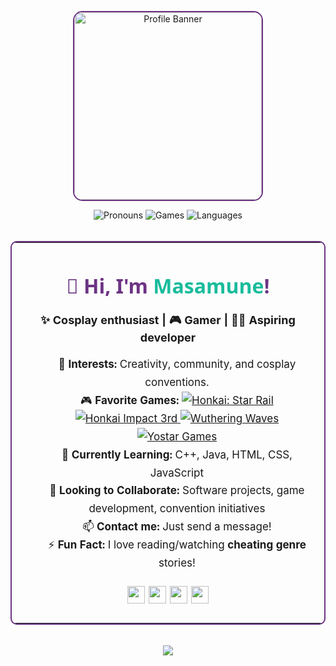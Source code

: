 <!-- Profile README - Masamune -->

<p align="center">
  <img src="https://github.com/user-attachments/assets/d5be960b-0c9c-4c1d-9136-e619ae4d0c76" width="300" alt="Profile Banner" style="border-radius: 15px; border: 2px solid #6c3483;"/>
</p>

<div align="center">

<img src="https://img.shields.io/badge/Pronouns-He%2FHim-6c3483?style=flat-square" alt="Pronouns"/>
<img src="https://img.shields.io/badge/Games-Hoyoverse%2C%20Wuthering%20Waves%2C%20Yostar-1abc9c?style=flat-square" alt="Games"/>
<img src="https://img.shields.io/badge/Languages-C%2B%2B%2C%20Java%2C%20HTML%2C%20CSS%2C%20JS-f39c12?style=flat-square" alt="Languages"/>

</div>

<br/>

<div align="center">

<table width="80%" align="center" style="border: 2px solid #6c3483; border-radius: 10px;">
  <tr>
    <td>

<h1 align="center" style="font-family: 'Segoe UI', Arial, sans-serif; color: #6c3483;">👋 Hi, I'm <span style="color:#1abc9c;">Masamune</span>!</h1>

<p align="center" style="font-size: 18px;">
  <b>✨ Cosplay enthusiast | 🎮 Gamer | 👨‍💻 Aspiring developer</b>
</p>

<ul style="list-style: none; font-size: 17px; line-height: 1.7; text-align: center;">
  <li>👀 <b>Interests:</b> Creativity, community, and cosplay conventions.</li>
  <li>🎮 <b>Favorite Games:</b> 
    <a href="https://hsr.hoyoverse.com/en-us/">
      <img src="https://img.shields.io/badge/HSR-blue?style=flat-square" alt="Honkai: Star Rail"/> 
    </a>
    <a href="https://honkaiimpact3.hoyoverse.com/asia/en-us/home">
      <img src="https://img.shields.io/badge/Hi3-purple?style=flat-square" alt="Honkai Impact 3rd"/>       
    </a>
    <a href="https://wutheringwaves.kurogames.com/en">
      <img src="https://img.shields.io/badge/Wuthering%20Waves-green?style=flat-square" alt="Wuthering Waves"/>
    </a>
    <a href="https://yo-star.com/en-us">
      <img src="https://img.shields.io/badge/Yostar-orange?style=flat-square" alt="Yostar Games"/>
    </a>
  </li>
  <li>🌱 <b>Currently Learning:</b> C++, Java, HTML, CSS, JavaScript</li>
  <li>💞️ <b>Looking to Collaborate:</b> Software projects, game development, convention initiatives</li>
  <li>📫 <b>Contact me:</b> Just send a message!</li>
  <li>⚡ <b>Fun Fact:</b> I love reading/watching <b>cheating genre</b> stories!</li>
</ul>

<p align="center" style="font-size: 22px;">
  <img src="https://cdn.pixabay.com/photo/2021/06/15/12/14/instagram-6338393_1280.png" width="28"/> <img src="https://em-content.zobj.net/source/telegram/386/video-game_1f3ae.png" width="28"/> <img src="https://em-content.zobj.net/source/telegram/386/magic-wand_1fa84.png" width="28"/> <img src="https://em-content.zobj.net/source/telegram/386/laptop_1f4bb.png" width="28"/>
</p>

</td>
  </tr>
</table>

</div>

<br/>

<div align="center">
  <img src="https://capsule-render.vercel.app/api?type=waving&color=3a7bd5,00d2ff&height=120&section=footer&text=Masamune&fontAlign=50&fontSize=40&fontColor=9B9B92&fontStyle=italic"/>
</div>

